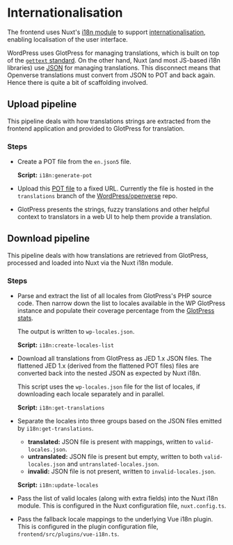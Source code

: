 # Internationalisation

The frontend uses Nuxt's [i18n module](https://i18n.nuxtjs.org/) to support
[internationalisation](https://developer.mozilla.org/en-US/docs/Glossary/I18N),
enabling localisation of the user interface.

WordPress uses GlotPress for managing translations, which is built on top of the
[`gettext` standard](https://www.gnu.org/software/gettext/). On the other hand,
Nuxt (and most JS-based i18n libraries) use
[JSON](https://kazupon.github.io/vue-i18n/guide/formatting.html) for managing
translations. This disconnect means that Openverse translations must convert
from JSON to POT and back again. Hence there is quite a bit of scaffolding
involved.

## Upload pipeline

This pipeline deals with how translations strings are extracted from the
frontend application and provided to GlotPress for translation.

### Steps

- Create a POT file from the `en.json5` file.

  **Script:** `i18n:generate-pot`

- Upload this
  [POT file](https://github.com/WordPress/openverse/blob/translations/openverse.pot)
  to a fixed URL. Currently the file is hosted in the `translations` branch of
  the [WordPress/openverse](https://github.com/WordPress/openverse) repo.

- GlotPress presents the strings, fuzzy translations and other helpful context
  to translators in a web UI to help them provide a translation.

## Download pipeline

This pipeline deals with how translations are retrieved from GlotPress,
processed and loaded into Nuxt via the Nuxt i18n module.

### Steps

- Parse and extract the list of all locales from GlotPress's PHP source code.
  Then narrow down the list to locales available in the WP GlotPress instance
  and populate their coverage percentage from the
  [GlotPress stats](https://translate.wordpress.org/projects/meta/openverse/).

  The output is written to `wp-locales.json`.

  **Script:** `i18n:create-locales-list`

- Download all translations from GlotPress as JED 1.x JSON files. The flattened
  JED 1.x (derived from the flattened POT files) files are converted back into
  the nested JSON as expected by Nuxt i18n.

  This script uses the `wp-locales.json` file for the list of locales, if
  downloading each locale separately and in parallel.

  **Script:** `i18n:get-translations`

- Separate the locales into three groups based on the JSON files emitted by
  `i18n:get-translations`.

  - **translated:** JSON file is present with mappings, written to
    `valid-locales.json`.
  - **untranslated:** JSON file is present but empty, written to both
    `valid-locales.json` and `untranslated-locales.json`.
  - **invalid:** JSON file is not present, written to `invalid-locales.json`.

  **Script:** `i18n:update-locales`

- Pass the list of valid locales (along with extra fields) into the Nuxt i18n
  module. This is configured in the Nuxt configuration file, `nuxt.config.ts`.

- Pass the fallback locale mappings to the underlying Vue i18n plugin. This is
  configured in the plugin configuration file,
  `frontend/src/plugins/vue-i18n.ts`.
